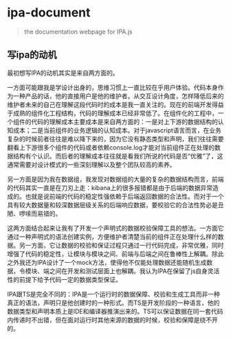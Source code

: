 # ipa-document

> the documentation webpage for IPA.js

## 写ipa的动机

最初想写IPA的动机其实是来自两方面的。

一方面可能跟我是学设计出身的，思维习惯上一直比较在乎用户体验。代码本身作为一种产品的话，他的直接用户是他的维护者。从交互设计角度，怎样降低后来的维护者未来的自己在理解这段代码时的成本是我一直关注的。现在的前端开发得益于成熟的组件化工程结构，代码的理解成本已经非常低了。在组件化的工程中，一个组件的代码的理解成本主要成本是来自两方面的：一是对上下游的数据结构的认知成本；二是当前组件的业务逻辑的认知成本。对于javascript语言而言，在业务复杂的时候前者往往是难以降下来的，因为它没有静态类型和声明，我们往往需要翻看上下游很多个组件的代码或者依赖console.log才能对当前组件正在处理的数据结构有个认识。而后者的理解成本往往就是看我们所说的代码是否“优雅”了，这通常需要对设计模式的一些深刻理解以及整个团队较高的素养。

另一方面是因为我在数据组，我发现对数据组的大量的复杂的数据结构而言，前端的代码其实一直是在刀刃上走：kibana上的很多报错都是由于后端的数据异常造成的。也就是说前端的代码的稳定性强依赖于后端返回数据的合法性。而对于一个具有较大数据量和较深数据层级关系的后端响应数据，要校验它的合法性势必是丑陋、啰嗦而易错的。

这两方面结合起来让我有了开发一个声明式的数据校验保障工具的想法。一方面它通过一种声明式的语法创建实例，方便维护者清楚当前的组件正在处理什么样的数据。另一方面，它让数据的校验和保证过程只通过一行代码完成，非常优雅，同时增强了代码的稳定性，让模块与模块之间、前端与后端之间在鲁棒性上解耦。除此之外我还为IPA设计了一个mock方法，使得他不仅能处理数据还能随机生成数据，令模块、端之间在开发和测试层面上也解耦。我认为IPA在保留了js自身灵活性的前提下给予代码一定的数据类型保证。

IPA跟TS是完全不同的：IPA是一个运行时的数据保障、校验和生成工具而非一种真正的语法，声明只是他创建时的一种形式。而TS是开发阶段的一种语言，他的数据类型和声明本质上是IDE和编译器推演出来的。TS可以保证数据在同一套代码内传递时不出错，但在面对运行时其他来源的数据的时候，校验和保障是绕不开的。

